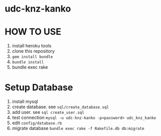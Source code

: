 udc-knz-kanko
=============

# HOW TO USE

1. install heroku tools
1. clone this repository
2. `gem install bundle`
3. `bundle install`
4. bundle exec rake

# Setup Database

1. install mysql
2. create database. see `sql/create_database.sql`
3. add user. see `sql create_user.sql`
4. test connection `mysql -u udc-knz-kanko -p<password> udc_knz_kanko`
5. edit `config/database.rb`
6. migrate database `bundle exec rake -f Rakefile.db db:migrate`
